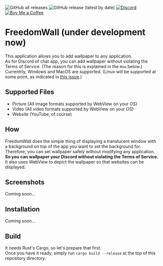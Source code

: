 ![GitHub all releases](https://img.shields.io/github/downloads/tasuren/FreedomWall/total) ![GitHub release (latest by date)](https://img.shields.io/github/v/release/tasuren/FreedomWall) [![Discord](https://img.shields.io/discord/777430548951728149?label=chat&logo=discord)](https://discord.gg/kfMwZUyGFG) [![Buy Me a Coffee](https://img.shields.io/badge/-tasuren-E9EEF3?label=Buy%20Me%20a%20Coffee&logo=buymeacoffee)](https://www.buymeacoffee.com/tasuren)
# FreedomWall (under development now)
This application allows you to add wallpaper to any application.  
As for Discord of chat app, you can add wallpaper without violating the Terms of Service.
(The reason for this is explained in the `How` below.)  
Currentrly, Windows and MacOS are supported.
(Linux will be supported at some point, as indicated in [this issue](https://github.com/tasuren/FreedomWall/issues/14).)  

## Supported Files
* Picture (All image formats supported by WebView on your OS)
* Video (All video formats supported by WebView on your OS)
* Website (YouTube, of course)

## How
FreedomWall does the simple thing of displaying a translucent window with a background on top of the app you want to set the background for.  
Therefore, you can set wallpaper safely without modifying any application.  
**So you can wallpaper your Discord without violating the Terms of Service.**  
It also uses WebView to depict the wallpaper so that websites can be displayed.

## Screenshots
Coming soon...

## Installation
Coming soon...

## Build
It needs Rust's Cargo, so let's prepare that first.  
Once you have it ready, simply run `cargo build --release` at the top of this repository directory.
